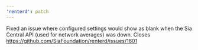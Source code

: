 ```yaml
---
'renterd': patch
---
```


Fixed an issue where configured settings would show as blank when the Sia Central API (used for network averages) was down. Closes https://github.com/SiaFoundation/renterd/issues/1601
